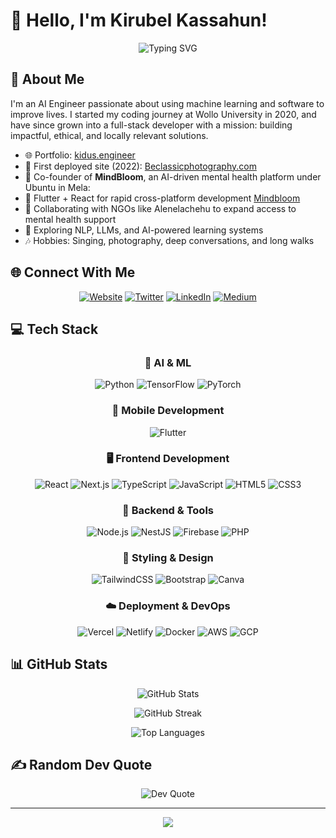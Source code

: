 # 👋 Hello, I'm Kirubel Kassahun!

<div align="center">
  <img src="https://readme-typing-svg.herokuapp.com?font=Fira+Code&weight=500&size=28&pause=1000&color=1D9BF0&center=true&vCenter=true&width=500&lines=AI+Engineer;Flutter+%26+React+Developer;Full+Stack+Engineer;ML+%26+AI+Enthusiast;Mental+Health+Tech+Builder" alt="Typing SVG" />
</div>

## 💫 About Me

I'm an AI Engineer passionate about using machine learning and software to improve lives. I started my coding journey at Wollo University in 2020, and have since grown into a full-stack developer with a mission: building impactful, ethical, and locally relevant solutions.

- 🌐 Portfolio: [kidus.engineer](https://kidus.engineer)
- 🚀 First deployed site (2022): [Beclassicphotography.com](https://beclassicphotography.com)
- 🧠 Co-founder of **MindBloom**, an AI-driven mental health platform under Ubuntu in Mela: 
- 📱 Flutter + React for rapid cross-platform development [Mindbloom](https://mindbloom.kidus.engineer)
- 🤝 Collaborating with NGOs like Alenelachehu to expand access to mental health support
- 🎯 Exploring NLP, LLMs, and AI-powered learning systems
- 🎶 Hobbies: Singing, photography, deep conversations, and long walks

## 🌐 Connect With Me

<div align="center">

[![Website](https://img.shields.io/badge/Website-kidus.engineer-%230077B5?style=for-the-badge&logo=google-chrome&logoColor=white)](https://kidus.engineer)
[![Twitter](https://img.shields.io/badge/Twitter-%231DA1F2.svg?style=for-the-badge&logo=Twitter&logoColor=white)](https://twitter.com/Kidusyoh)
[![LinkedIn](https://img.shields.io/badge/LinkedIn-%230077B5.svg?style=for-the-badge&logo=linkedin&logoColor=white)](https://www.linkedin.com/in/kidus-yohannes-568a31207)
[![Medium](https://img.shields.io/badge/Medium-12100E?style=for-the-badge&logo=medium&logoColor=white)](https://medium.com/@kidyoh789)

</div>

## 💻 Tech Stack

<div align="center">

### 🧠 AI & ML  
![Python](https://img.shields.io/badge/python-%2314354C.svg?style=for-the-badge&logo=python&logoColor=white)
![TensorFlow](https://img.shields.io/badge/TensorFlow-%23FF6F00.svg?style=for-the-badge&logo=tensorflow&logoColor=white)
![PyTorch](https://img.shields.io/badge/pytorch-%23EE4C2C.svg?style=for-the-badge&logo=pytorch&logoColor=white)

### 📱 Mobile Development  
![Flutter](https://img.shields.io/badge/flutter-%2302569B.svg?style=for-the-badge&logo=flutter&logoColor=white)

### 🖥️ Frontend Development  
![React](https://img.shields.io/badge/react-%2320232a.svg?style=for-the-badge&logo=react&logoColor=%2361DAFB)
![Next.js](https://img.shields.io/badge/next.js-%23000000.svg?style=for-the-badge&logo=next.js&logoColor=white)
![TypeScript](https://img.shields.io/badge/typescript-%23007ACC.svg?style=for-the-badge&logo=typescript&logoColor=white)
![JavaScript](https://img.shields.io/badge/javascript-%23323330.svg?style=for-the-badge&logo=javascript&logoColor=%23F7DF1E)
![HTML5](https://img.shields.io/badge/html5-%23E34F26.svg?style=for-the-badge&logo=html5&logoColor=white)
![CSS3](https://img.shields.io/badge/css3-%231572B6.svg?style=for-the-badge&logo=css3&logoColor=white)

### 🔧 Backend & Tools  
![Node.js](https://img.shields.io/badge/node.js-339933?style=for-the-badge&logo=nodedotjs&logoColor=white)
![NestJS](https://img.shields.io/badge/nestjs-E0234E.svg?style=for-the-badge&logo=nestjs&logoColor=white)
![Firebase](https://img.shields.io/badge/Firebase-039BE5?style=for-the-badge&logo=Firebase&logoColor=white)
![PHP](https://img.shields.io/badge/php-%23777BB4.svg?style=for-the-badge&logo=php&logoColor=white)

### 🎨 Styling & Design  
![TailwindCSS](https://img.shields.io/badge/tailwindcss-%2338B2AC.svg?style=for-the-badge&logo=tailwind-css&logoColor=white)
![Bootstrap](https://img.shields.io/badge/bootstrap-%23563D7C.svg?style=for-the-badge&logo=bootstrap&logoColor=white)
![Canva](https://img.shields.io/badge/Canva-%2300C4CC.svg?style=for-the-badge&logo=Canva&logoColor=white)

### ☁️ Deployment & DevOps  
![Vercel](https://img.shields.io/badge/vercel-%23000000.svg?style=for-the-badge&logo=vercel&logoColor=white)
![Netlify](https://img.shields.io/badge/netlify-%23000000.svg?style=for-the-badge&logo=netlify&logoColor=#00C7B7)
![Docker](https://img.shields.io/badge/docker-%230db7ed.svg?style=for-the-badge&logo=docker&logoColor=white)
![AWS](https://img.shields.io/badge/AWS-%23FF9900.svg?style=for-the-badge&logo=amazon-aws&logoColor=white)
![GCP](https://img.shields.io/badge/GCP-%234285F4.svg?style=for-the-badge&logo=google-cloud&logoColor=white)

</div>

## 📊 GitHub Stats

<div align="center">

![GitHub Stats](https://github-readme-stats.vercel.app/api?username=Kidyoh&theme=react&hide_border=false&include_all_commits=true&count_private=true)

![GitHub Streak](https://github-readme-streak-stats.herokuapp.com/?user=Kidyoh&theme=react&hide_border=false)

![Top Languages](https://github-readme-stats.vercel.app/api/top-langs/?username=Kidyoh&theme=react&hide_border=false&include_all_commits=true&count_private=true&layout=compact)

</div>

## ✍️ Random Dev Quote

<div align="center">

![Dev Quote](https://quotes-github-readme.vercel.app/api?type=horizontal&theme=react)

</div>

---

<div align="center">

[![](https://visitcount.itsvg.in/api?id=Kidyoh&label=Profile%20Views&color=1&icon=6&pretty=true)](https://visitcount.itsvg.in)

</div>

<!-- 
Credit: [Kidyoh](https://github.com/Kidyoh)
Last Updated: May 2025
-->
